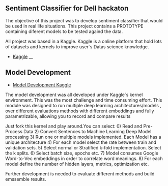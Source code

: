 ##  Sentiment Classifier for Dell hackaton

The objective of this project was to develop sentiment classifier that would be used in real life situations.
This project contains a PROTOTYPE containing diferent models to be tested againd the data.

All project was based in a Kaggle. Kaggle is a online platform that hold lots of datasets and kernels to improve user´s Datas science knowledge.
* [Kaggle](https://www.kaggle.com/)
__

## Model Development

* [Model Development Kaggle](https://www.kaggle.com/hespozel/dell-hackaton)

The model development was all developed under Kaggle´s kernel environment. This was the most challenge and time consuming effort. 
This module was designed to run multiple deep learning architectures/models , over different evaluations methods with different embeddings and fully parametrizable, allowing you to record and compare results

Just fork this kernel and play around.You can select:
0) Read and Pre-Process Data
2) Convert Sentences to Machine Learning Deep Model processing
3) Run one or multiple models implemented. Each Model has a unique architecture
4) For each model select the rate between train and validation sets.
5) Select normal or Stratified k-fold implementation. Select the k splits.
6) Select batch size, epochs etc.
7) Model consumes Google Word-to-Vec embeddings in order to correlate word meanings.
8) For each model define the number of hidden layers, metrics, optimization etc.


Further development is needed to evaluate different methods and build emssemble results.
